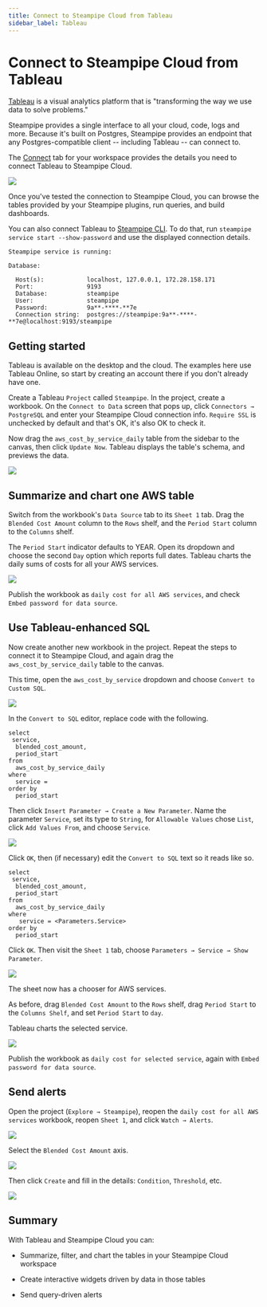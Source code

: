 ```yaml
---
title: Connect to Steampipe Cloud from Tableau
sidebar_label: Tableau
---
```

# Connect to Steampipe Cloud from Tableau

[Tableau](https://www.tableau.com) is a visual analytics platform that is "transforming the way we use data to solve problems."

Steampipe provides a single interface to all your cloud, code, logs and more.  Because it's built on Postgres, Steampipe provides an endpoint that any Postgres-compatible client -- including Tableau -- can connect to. 

The [Connect](./docs/cloud/connecting/overview#connecting-to-your-workspace) tab for your workspace provides the details you need to connect Tableau to Steampipe Cloud.

<div style={{"marginTop":"1em", "marginBottom":"1em", "width":"90%"}}>
<img src="/images/docs/cloud/cloud-connect-tab.jpg" />
</div>

Once you've tested the connection to Steampipe Cloud, you can browse the tables provided by your Steampipe plugins, run queries, and build dashboards.

You can also connect Tableau to [Steampipe CLI](https://steampipe.io/downloads). To do that, run `steampipe service start --show-password` and use the displayed connection details. 

```
Steampipe service is running:

Database:

  Host(s):            localhost, 127.0.0.1, 172.28.158.171
  Port:               9193
  Database:           steampipe
  User:               steampipe
  Password:           9a**-****-**7e
  Connection string:  postgres://steampipe:9a**-****-**7e@localhost:9193/steampipe
  ```

## Getting started

Tableau is available on the desktop and the cloud. The examples here use Tableau Online, so start by creating an account there if you don't already have one.

Create a Tableau `Project` called `Steampipe`. In the project, create a workbook. On the `Connect to Data` screen that pops up, click `Connectors → PostgreSQL` and enter your Steampipe Cloud connection info. `Require SSL` is unchecked by default and that's OK, it's also OK to check it.

Now drag the `aws_cost_by_service_daily` table from the sidebar to the canvas, then click `Update Now`. Tableau displays the table's schema, and previews the data.

<div style={{"marginTop":"1em", "marginBottom":"1em", "width":"90%"}}>
<img src="/images/docs/cloud/tableau-initial-table-view.jpg" />
</div>

## Summarize and chart one AWS table

Switch from the workbook's `Data Source` tab to its `Sheet 1` tab. Drag the `Blended Cost Amount` column to the `Rows` shelf, and the `Period Start` column to the `Columns` shelf. 

The `Period Start` indicator defaults to YEAR. Open its dropdown and choose the second `Day` option which reports full dates. Tableau charts the daily sums of costs for all your AWS services.

<div style={{"marginTop":"1em", "marginBottom":"1em", "width":"90%"}}>
<img src="/images/docs/cloud/tableau-initial-chart.jpg" />
</div>

Publish the workbook as `daily cost for all AWS services`, and check `Embed password for data source`.

## Use Tableau-enhanced SQL

Now create another new workbook in the project. Repeat the steps to connect it to Steampipe Cloud, and again drag the `aws_cost_by_service_daily` table to the canvas.

This time, open the `aws_cost_by_service` dropdown and choose `Convert to Custom SQL`.

<div style={{"marginTop":"1em", "marginBottom":"1em", "width":"90%"}}>
<img src="/images/docs/cloud/tableau-convert-to-custom-sql.jpg" />
</div>

In the `Convert to SQL` editor, replace code with the following.

```
select 
 service,
  blended_cost_amount,
  period_start
from 
  aws_cost_by_service_daily
where 
  service = 
order by
  period_start
```

Then click `Insert Parameter → Create a New Parameter`. Name the parameter `Service`, set its type to `String`, for `Allowable Values` chose `List`, click `Add Values From`, and choose `Service`. 

<div style={{"marginTop":"1em", "marginBottom":"1em", "width":"60%"}}>
<img src="/images/docs/cloud/tableau-create-parameter.jpg" />
</div>

Click `OK`, then (if necessary) edit the `Convert to SQL` text so it reads like so.

```
select 
 service,
  blended_cost_amount,
  period_start
from 
  aws_cost_by_service_daily
where
   service = <Parameters.Service>
order by
  period_start
```

Click `OK`. Then visit the `Sheet 1` tab, choose `Parameters → Service → Show Parameter`. 

<div style={{"marginTop":"1em", "marginBottom":"1em", "width":"90%"}}>
<img src="/images/docs/cloud/tableau-initial-sheet-with-service-dropdown.jpg" />
</div>

The sheet now has a chooser for AWS services.

As before, drag `Blended Cost Amount` to the `Rows` shelf, drag `Period Start` to the `Columns Shelf`, and set `Period Start` to `day`.

Tableau charts the selected service.

<div style={{"marginTop":"1em", "marginBottom":"1em", "width":"90%"}}>
<img src="/images/docs/cloud/tableau-chart-selected-service.jpg" />
</div>

Publish the workbook as `daily cost for selected service`, again with `Embed password for data source`.

## Send alerts

Open the project (`Explore → Steampipe`), reopen the `daily cost for all AWS services` workbook, reopen `Sheet 1`, and click `Watch → Alerts`. 

<div style={{"marginTop":"1em", "marginBottom":"1em", "width":"90%"}}>
<img src="/images/docs/cloud/tableau-initial-watch-alerts.jpg" />
</div>

Select the `Blended Cost Amount` axis.

<div style={{"marginTop":"1em", "marginBottom":"1em", "width":"90%"}}>
<img src="/images/docs/cloud/tableau-select-axis-to-create-alert.jpg" />
</div>

Then click `Create` and fill in the details: `Condition`, `Threshold`, etc.

<div style={{"marginTop":"1em", "marginBottom":"1em", "width":"60%"}}>
<img src="/images/docs/cloud/tableau-create-alert-dialog.jpg" />
</div>

## Summary

With Tableau and Steampipe Cloud you can:

- Summarize, filter, and chart the tables in your Steampipe Cloud workspace

- Create interactive widgets driven by data in those tables

- Send query-driven alerts
